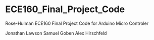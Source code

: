 # ECE160_Final_Project_Code
Rose-Hulman ECE160 Final Project Code for Arduino Micro Controler

Jonathan Lawson 
Samuel Goben
Alex Hirschfeld


